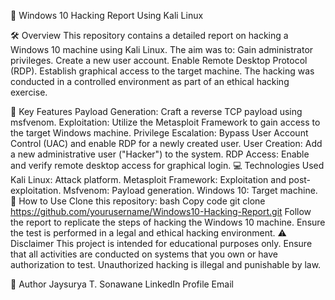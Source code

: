 🚀 Windows 10 Hacking Report Using Kali Linux

🛠️ Overview
This repository contains a detailed report on hacking a Windows 10 machine using Kali Linux. The aim was to:
Gain administrator privileges.
Create a new user account.
Enable Remote Desktop Protocol (RDP).
Establish graphical access to the target machine.
The hacking was conducted in a controlled environment as part of an ethical hacking exercise.

🔑 Key Features
Payload Generation: Craft a reverse TCP payload using msfvenom.
Exploitation: Utilize the Metasploit Framework to gain access to the target Windows machine.
Privilege Escalation: Bypass User Account Control (UAC) and enable RDP for a newly created user.
User Creation: Add a new administrative user ("Hacker") to the system.
RDP Access: Enable and verify remote desktop access for graphical login.
💻 Technologies Used
Kali Linux: Attack platform.
Metasploit Framework: Exploitation and post-exploitation.
Msfvenom: Payload generation.
Windows 10: Target machine.
📖 How to Use
Clone this repository:
bash
Copy code
git clone https://github.com/yourusername/Windows10-Hacking-Report.git
Follow the report to replicate the steps of hacking the Windows 10 machine.
Ensure the test is performed in a legal and ethical hacking environment.
⚠️ Disclaimer
This project is intended for educational purposes only. Ensure that all activities are conducted on systems that you own or have authorization to test. Unauthorized hacking is illegal and punishable by law.

👤 Author
Jaysurya T. Sonawane
LinkedIn Profile
Email

